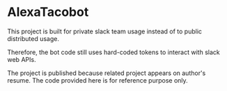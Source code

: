 # AlexaTacobot

This project is built for private slack team usage instead of to public distributed usage.

Therefore, the bot code still uses hard-coded tokens to interact with slack web APIs.

The project is published because related project appears on author's resume. The code provided here is for reference purpose only.

